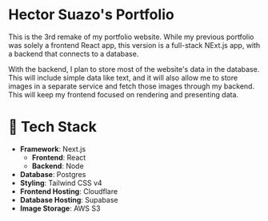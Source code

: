 # Hector Suazo's Portfolio

This is the 3rd remake of my portfolio website. While my previous portfolio was solely a frontend React app, this version is a full-stack NExt.js app, with a backend that connects to a database.

With the backend, I plan to store most of the website's data in the database. This will include simple data like text, and it will also allow me to store images in a separate service and fetch those images through my backend. This will keep my frontend focused on rendering and presenting data.

# 🧰 Tech Stack

- **Framework**: Next.js
  - **Frontend**: React
  - **Backend**: Node
- **Database**: Postgres
- **Styling**: Tailwind CSS v4
- **Frontend Hosting**: Cloudflare
- **Database Hosting**: Supabase
- **Image Storage**: AWS S3
